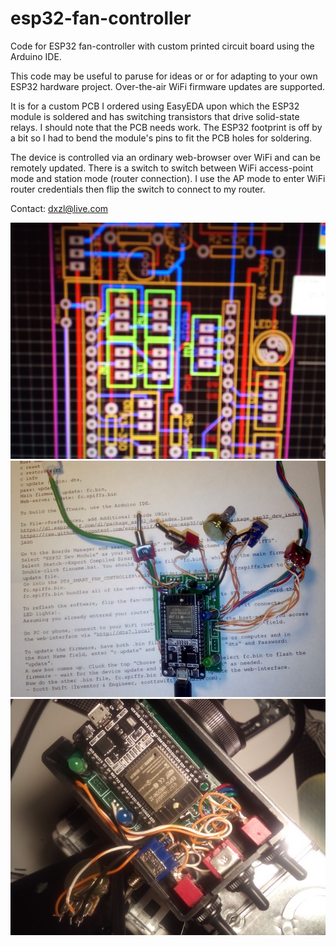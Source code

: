 # esp32-fan-controller
Code for ESP32 fan-controller with custom printed circuit board using the Arduino IDE.

This code may be useful to paruse for ideas or or for adapting to your own ESP32 hardware project. Over-the-air WiFi firmware updates are supported.

It is for a custom PCB I ordered using EasyEDA upon which the ESP32 module is soldered and has switching transistors that drive solid-state relays. I should note that the PCB needs work. The ESP32 footprint is off by a bit so I had to bend the module's pins to fit the PCB holes for soldering.

The device is controlled via an ordinary web-browser over WiFi and can be remotely updated. There is a switch to switch between WiFi access-point mode and station mode (router connection). I use the AP mode to enter WiFi router credentials then flip the switch to connect to my router.

Contact: dxzl@live.com

![Pic1](pics/Image00001.png)
![Pic2](pics/Image00002.png)
![Pic3](pics/Image00003.png)
